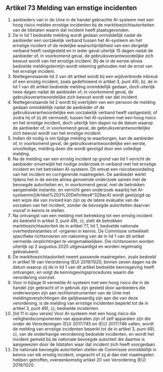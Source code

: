 ## Artikel 73 Melding van ernstige incidenten

1. aanbieders van in de Unie in de handel gebrachte AI-systeem met een hoog risico melden ernstige incidenten bij de markttoezichtautoriteiten van de lidstaten waarin dat incident heeft plaatsgevonden.
2. De in lid 1 bedoelde melding wordt gedaan onmiddellijk nadat de aanbieder een oorzakelijk verband tussen het AI-systeem en het ernstige incident of de redelijke waarschijnlijkheid van een dergelijk verband heeft vastgesteld en in ieder geval uiterlijk 15 dagen nadat de aanbieder of, in voorkomend geval, de gebruiksverantwoordelijke zich bewust wordt van het ernstige incident.
   Bij de in de eerste alinea bedoelde meldingstermijn wordt rekening gehouden met de ernst van het ernstige incident.
3. Niettegenstaande lid 2 van dit artikel wordt bij een wijdverbreide inbreuk of een ernstig incident, zoals gedefinieerd in artikel 3, punt 49), b), de in lid 1 van dit artikel bedoelde melding onmiddellijk gedaan, doch uiterlijk twee dagen nadat de aanbieder of, in voorkomend geval, de gebruiksverantwoordelijke zich bewust wordt van dat incident.
4. Niettegenstaande lid 2 wordt bij overlijden van een persoon de melding gedaan onmiddellijk nadat de aanbieder of de gebruiksverantwoordelijke een oorzakelijk verband heeft vastgesteld, of zodra hij of zij dit vermoedt, tussen het AI-systeem met een hoog risico en het ernstige incident, doch uiterlijk tien dagen na de datum waarop de aanbieder of, in voorkomend geval, de gebruiksverantwoordelijke zich bewust wordt van het ernstige incident.
5. Indien dit nodig is om tijdige melding te waarborgen, kan de aanbieder of, in voorkomend geval, de gebruiksverantwoordelijke een eerste, onvolledige, melding doen die wordt gevolgd door een volledige melding.
6. Na de melding van een ernstig incident op grond van lid 1 verricht de aanbieder onverwijld het nodige onderzoek in verband met het ernstige incident en het betrokken AI-systeem. Dit omvat een risicobeoordeling van het incident en corrigerende maatregelen.
   De aanbieder werkt tijdens het in de eerste alinea genoemde onderzoek samen met de bevoegde autoriteiten en, in voorkomend geval, met de betrokken aangemelde instantie, en verricht geen onderzoek waarbij het AI-systeemm](Artikel%203%20Definities#^329ac4) wordt gewijzigd op een wijze die van invloed kan zijn op de latere evaluatie van de oorzaken van het incident, zonder de bevoegde autoriteiten daarvan vooraf in kennis te stellen.
7. Na ontvangst van een melding met betrekking tot een ernstig incident als bedoeld in artikel 3, punt 49), c), stelt de betrokken markttoezichtautoriteit de in artikel 77, lid 1, bedoelde nationale overheidsinstanties of -organen in kennis. De Commissie ontwikkelt specifieke richtsnoeren om nakoming van de in lid 1 van dit artikel vermelde verplichtingen te vergemakkelijken. Die richtsnoeren worden uiterlijk op 2 augustus 2025 uitgevaardigd en worden regelmatig geëvalueerd.
8. De markttoezichtautoriteit neemt passende maatregelen, zoals bedoeld in artikel 19 van Verordening (EU) 2019/1020, binnen zeven dagen na de datum waarop zij de in lid 1 van dit artikel bedoelde kennisgeving heeft ontvangen, en volgt de kennisgevingsprocedures waarin die verordening voorziet.
9. Voor in bijlage III vermelde AI-systeem met een hoog risico die in de handel zijn gebracht of in gebruik zijn gesteld door aanbieders die onderworpen zijn aan rechtsinstrumenten van de Unie met meldingsverplichtingen die gelijkwaardig zijn aan die van deze verordening, is de melding van ernstige incidenten beperkt tot de in artikel 3, punt 49), c), bedoelde incidenten.
10. \[lid 11 in ojeu versie] Voor AI-systeem met een hoog risico die veiligheidscomponenten van apparaten zijn of zelf apparaten zijn die onder de Verordeningen (EU) 2017/745 en (EU) 2017/746 vallen, wordt de melding van ernstige incidenten beperkt tot de in artikel 3, punt 49), c), van de onderhavige verordening bedoelde incidenten, en wordt het incident gemeld bij de nationale bevoegde autoriteit die daartoe is aangewezen door de lidstaten waar dat incident zich heeft voorgedaan.
11. De nationale bevoegde autoriteiten stellen de Commissie onmiddellijk in kennis van elk ernstig incident, ongeacht of zij al dan niet maatregelen hebben getroffen, overeenkomstig artikel 20 van Verordening (EU) 2019/1020.
